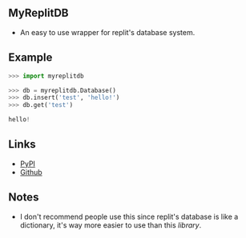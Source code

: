 ## MyReplitDB

- An easy to use wrapper for replit's database system.

## Example

```py
>>> import myreplitdb

>>> db = myreplitdb.Database()
>>> db.insert('test', 'hello!')
>>> db.get('test')

hello!
```

## Links

- [PyPI](https://pypi.org/project/MyReplitDB/1.2/)
- [Github](https://github.com/kaylebetter/myreplitdb)

## Notes
- I don't recommend people use this since replit's database is like a dictionary, it's way more easier to use than this *library*.
